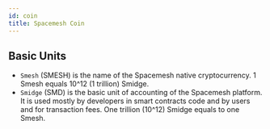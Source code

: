 ```yaml
---
id: coin
title: Spacemesh Coin
---
```


## Basic Units
- `Smesh` (SMESH) is the name of the Spacemesh native cryptocurrency. 1 Smesh equals 10^12 (1 trillion) Smidge.
- `Smidge` (SMD) is the basic unit of accounting of the Spacemesh platform. It is used mostly by developers in smart contracts code and by users and for transaction fees. One trillion (10^12) Smidge equals to one Smesh.

